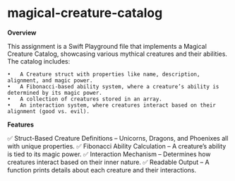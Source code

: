 # magical-creature-catalog

**Overview**

This assignment is a Swift Playground file that implements a Magical Creature Catalog, showcasing various mythical creatures and their abilities. The catalog includes:

	•	A Creature struct with properties like name, description, alignment, and magic power.
	•	A Fibonacci-based ability system, where a creature’s ability is determined by its magic power.
	•	A collection of creatures stored in an array.
	•	An interaction system, where creatures interact based on their alignment (good vs. evil).

**Features**

✅ Struct-Based Creature Definitions – Unicorns, Dragons, and Phoenixes all with unique properties.
✅ Fibonacci Ability Calculation – A creature’s ability is tied to its magic power.
✅ Interaction Mechanism – Determines how creatures interact based on their inner nature.
✅ Readable Output – A function prints details about each creature and their interactions.

